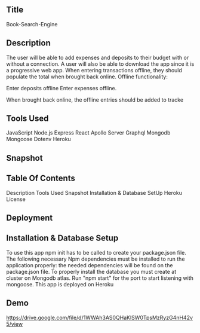 
##  Title

Book-Search-Engine
## Description

The user will be able to add expenses and deposits to their budget with or without a connection. A user will also be able to download the app since it is a progressive web app. When entering transactions offline, they should populate the total when brought back online. Offline functionality:

Enter deposits offline Enter expenses offline.

When brought back online, the offline entries should be added to tracke
## Tools Used


JavaScript
Node.js
Express
React
Apollo Server
Graphql
Mongodb
Mongoose
Dotenv
Heroku

## Snapshot



## Table Of Contents

Description
Tools Used
Snapshot
Installation & Database SetUp
Heroku
License



## Deployment


## Installation & Database Setup

To use this app npm init has to be called to create your package.json file.
The following necessary Npm dependencies must be installed to run the application properly: the needed dependencies will be found on the package.json file.
To properly install the database you must create at cluster on Mongodb atlas.
Run "npm start" for the port to start listening with mongoose.
This app is deployed on Heroku

## Demo

https://drive.google.com/file/d/1WWAh3AS0QHaKlSW0TpsMzRyzG4nH42v5/view

